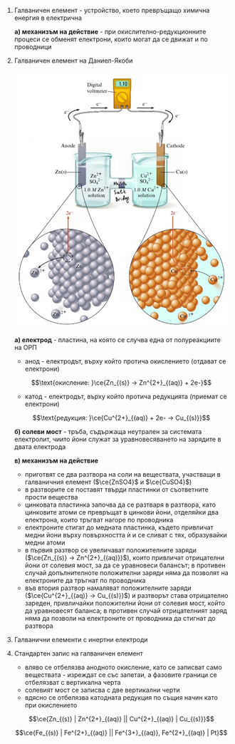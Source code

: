 1. Галваничен елемент - устройство, което превръщащо химична енергия в електрична

	**а) механизъм на действие** - при окислително-редукционните процеси се обменят електрони, които могат да се движат и по проводници
	
2. Галваничен елемент на Даниел-Якоби
	
	![Daniel Jacoby Galvanic Cell](Resources/Daniel%20Jacoby%20Galvanic%20Cell.jpg)
	
	**а) електрод** - пластина, на която се случва една от полуреакциите на ОРП
	- анод - електродът, върху който протича окислението (отдават се електрони)
	
	$$\text{окисление: }\ce{Zn_{(s)} -> Zn^{2+}_{(aq)} + 2e-}$$
	
	- катод - електродът, върху който протича редукцията (приемат се електрони)
	
	$$\text{редукция: }\ce{Cu^{2+}_{(aq)} + 2e- -> Cu_{(s)}}$$
	
	**б) солеви мост** - тръба, съдържаща неутрален за системата електролит, чиито йони служат за уравновесяването на зарядите в двата електрода
	
	**в) механизъм на действие**
	- приготвят се два разтвора на соли на веществата, участващи в галваничния елемент ($\ce{ZnSO4}$ и $\ce{CuSO4}$)
	- в разтворите се поставят твърди пластинки от съответните прости вещества
	- цинковата пластинка започва да се разтваря в разтвора, като цинковите атоми се превръщат в цинкови йони, отделяйки два електрона, които тръгват нагоре по проводника
	- електроните стигат до медната пластинка, където привличат медни йони върху повърхността ѝ и се сливат с тях, образувайки медни атоми
	- в първия разтвор се увеличават положителните заряди ($\ce{Zn_{(s)} -> Zn^{2+}_{(aq)}}$), които привличат отрицателни йони от солевия мост, за да се уравновеси балансът; в противен случай допълнителноте положителни заряди няма да позволят на електроните да тръгнат по проводника
	- във втория разтвор намаляват положителните заряди ($\ce{Cu^{2+}_{(aq)} -> Cu_{(s)}}$) и разтворът става отрицателно зареден, привличайки положителни йони от солевия мост, който да уравновесят баланса; в противен случай отрицателният заряд няма да позволи на електроните от проводника да стигнат до разтвора

3. Галванични елементи с инертни електроди

4. Стандартен запис на галваничен елемент 
	- вляво се отбелязва анодното окисление, като се записват само веществата - изреждат се със запетаи, а фазовите граници се отбелязват с вертикална черта
	- солевият мост се записва с две вертикални черти
	- вдясно се отбелязва катодната редукция по същия начин като при окислението 
	
	$$\ce{Zn_{(s)} | Zn^{2+}_{(aq)} || Cu^{2+}_{(aq)} | Cu_{(s)}}$$
	
	$$\ce{Fe_{(s)} | Fe^{2+}_{(aq)} || Fe^{3+}_{(aq)}, Fe^{2+}_{(aq)} | Pt}$$